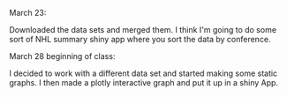 March 23:

Downloaded the data sets and merged them. I think I'm going to do some sort of NHL summary shiny app where you sort the data by conference.

March 28 beginning of class:

I decided to work with a different data set and started making some static graphs. I then made a plotly interactive graph and put it up in a shiny App.